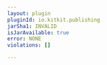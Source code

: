 ```yaml
---
layout: plugin
pluginId: io.kitkit.publishing
jarSha1: INVALID
isJarAvailable: true
error: NONE
violations: []

---
```

